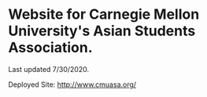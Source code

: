 # Website for Carnegie Mellon University's Asian Students Association.

Last updated 7/30/2020.

Deployed Site: http://www.cmuasa.org/
